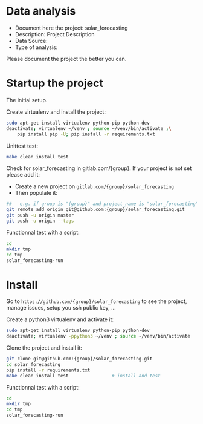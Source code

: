 # Data analysis
- Document here the project: solar_forecasting
- Description: Project Description
- Data Source:
- Type of analysis:

Please document the project the better you can.

# Startup the project

The initial setup.

Create virtualenv and install the project:
```bash
sudo apt-get install virtualenv python-pip python-dev
deactivate; virtualenv ~/venv ; source ~/venv/bin/activate ;\
    pip install pip -U; pip install -r requirements.txt
```

Unittest test:
```bash
make clean install test
```

Check for solar_forecasting in gitlab.com/{group}.
If your project is not set please add it:

- Create a new project on `gitlab.com/{group}/solar_forecasting`
- Then populate it:

```bash
##   e.g. if group is "{group}" and project_name is "solar_forecasting"
git remote add origin git@github.com:{group}/solar_forecasting.git
git push -u origin master
git push -u origin --tags
```

Functionnal test with a script:

```bash
cd
mkdir tmp
cd tmp
solar_forecasting-run
```

# Install

Go to `https://github.com/{group}/solar_forecasting` to see the project, manage issues,
setup you ssh public key, ...

Create a python3 virtualenv and activate it:

```bash
sudo apt-get install virtualenv python-pip python-dev
deactivate; virtualenv -ppython3 ~/venv ; source ~/venv/bin/activate
```

Clone the project and install it:

```bash
git clone git@github.com:{group}/solar_forecasting.git
cd solar_forecasting
pip install -r requirements.txt
make clean install test                # install and test
```
Functionnal test with a script:

```bash
cd
mkdir tmp
cd tmp
solar_forecasting-run
```
